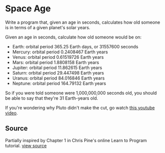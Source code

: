 # Space Age

Write a program that, given an age in seconds, calculates how old someone is in terms of a given planet's solar years.

Given an age in seconds, calculate how old someone would be on:

   - Earth: orbital period 365.25 Earth days, or 31557600 seconds
   - Mercury: orbital period 0.2408467 Earth years
   - Venus: orbital period 0.61519726 Earth years
   - Mars: orbital period 1.8808158 Earth years
   - Jupiter: orbital period 11.862615 Earth years
   - Saturn: orbital period 29.447498 Earth years
   - Uranus: orbital period 84.016846 Earth years
   - Neptune: orbital period 164.79132 Earth years

So if you were told someone were 1,000,000,000 seconds old,
you should be able to say that they're 31 Earth-years old.

If you're wondering why Pluto didn't make the cut,
go watch [this youtube video](http://www.youtube.com/watch?v=Z_2gbGXzFbs).


## Source

Partially inspired by Chapter 1 in Chris Pine's online Learn to Program tutorial. [view source](http://pine.fm/LearnToProgram/?Chapter=01)
